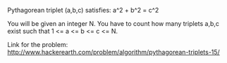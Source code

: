 Pythagorean triplet (a,b,c) satisfies: 
a^2 + b^2 = c^2

You will be given an integer N. You have to count how many triplets a,b,c exist such that 
1 <= a <= b <= c <= N.

Link for the problem: http://www.hackerearth.com/problem/algorithm/pythagorean-triplets-15/
